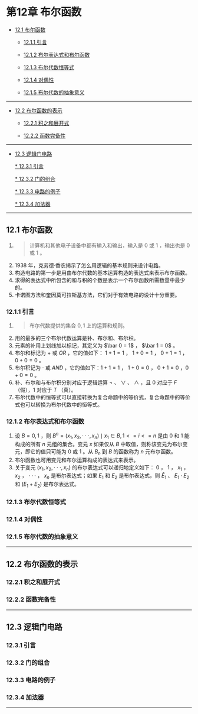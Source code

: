# 第12章 布尔函数

* [12.1 布尔函数](#121-布尔函数)

  * [12.1.1 引言](#1211-引言)

  * [12.1.2 布尔表达式和布尔函数](#1212-布尔表达式和布尔函数)

  * [12.1.3 布尔代数恒等式](#1213-布尔代数恒等式)

  * [12.1.4 对偶性](#1214-对偶性)

  * [12.1.5 布尔代数的抽象意义](#1215-布尔代数的抽象意义)

---

* [12.2 布尔函数的表示](#122-布尔函数的表示)

  * [12.2.1 积之和展开式](#1221-积之和展开式)

  * [12.2.2 函数完备性](#1222-函数完备性)

---

* [12.3 逻辑门电路](#123-逻辑门电路)

  [* 12.3.1 引言](#1231-引言)

  [* 12.3.2 门的组合](#1232-门的组合)

  [* 12.3.3 电路的例子](#1233-电路的例子)

  [* 12.3.4 加法器](#1234-加法器)

---

## 12.1 布尔函数

1. >计算机和其他电子设备中都有输入和输出，输入是 $0$ 或 $1$ ，输出也是 $0$ 或 $1$ 。
2. $1938$ 年，克劳德·香农揭示了怎么用逻辑的基本规则来设计电路。
3. 构造电路的第一步是用由布尔代数的基本运算构造的表达式来表示布尔函数。
4. 求得的表达式中所包含的和与积的个数是表示一个布尔函数所需数量中最少的。
5. 卡诺图方法和奎因莫可拉斯基方法，它们对于有效电路的设计十分重要。

### 12.1.1 引言

1. >布尔代数提供的集合 ${0,1}$ 上的运算和规则。
2. 用的最多的三个布尔代数运算是补、布尔和、布尔积。
3. 元素的补用上划线加以标记，其定义为 $\bar 0 = 1$ ， $\bar 1 = 0$ 。
4. 布尔和标记为 $+$ 或 $OR$ ，它的值如下： $1 + 1 = 1$ ， $1 + 0 = 1$ ， $0 + 1 = 1$ ，$0 + 0 = 0$ 。
5. 布尔积记为 $\cdot$ 或 $AND$ ，它的值如下：$1 + 1 = 1$ ， $1 + 0 = 0$ ， $0 + 1 = 0$ ，$0 + 0 = 0$ 。
6. 补、布尔和与布尔积分别对应于逻辑运算 $\neg$ 、 $\vee$ 、 $\wedge$ ，且 $0$ 对应于 $F$ （假），$1$ 对应于 $T$ （真）。
7. 布尔代数中的恒等式可以直接转换为复合命题中的等价式，复合命题中的等价式也可以转换为布尔代数中的恒等式。

### 12.1.2 布尔表达式和布尔函数

1. 设 $B = {0,1}$ ，则 $B^n = {(x_1 , x_2 , \cdot \cdot \cdot , x_n) \mid x_1 \in B ,1 <= i <= n}$ 是由 $0$ 和 $1$ 能构成的所有 $n$ 元组的集合。变元 $x$ 如果仅从 $B$ 中取值，则称该变元为布尔变元，即它的值只可能为 $0$ 或 $1$ 。从 $B_n$ 到 $B$ 的函数称为 $n$ 元布尔函数。
2. 布尔函数也可用变元和布尔运算构成的表达式来表示。
3. 关于变元 $(x_1 , x_2 , \cdot \cdot \cdot , x_n)$ 的布尔表达式可以递归地定义如下： $0$ ， $1$ ， $x_1$ ， $x_2$ ， $\cdot \cdot \cdot$ ， $x_n$ 是布尔表达式；如果 $E_1$ 和 $E_2$ 是布尔表达式，则 $\bar E_1$ 、 $E_1 \cdot E_2$ 和 $(E_1 + E_2)$ 是布尔表达式。

### 12.1.3 布尔代数恒等式

### 12.1.4 对偶性

### 12.1.5 布尔代数的抽象意义

---

## 12.2 布尔函数的表示

### 12.2.1 积之和展开式

### 12.2.2 函数完备性

---

## 12.3 逻辑门电路

### 12.3.1 引言

### 12.3.2 门的组合

### 12.3.3 电路的例子

### 12.3.4 加法器

---
